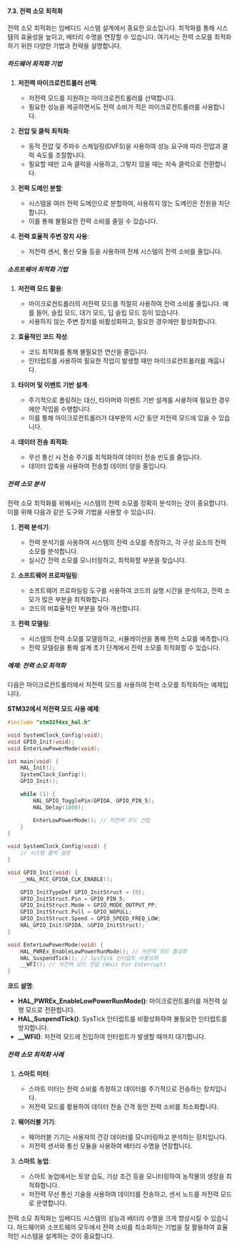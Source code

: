 #### 7.3. 전력 소모 최적화

전력 소모 최적화는 임베디드 시스템 설계에서 중요한 요소입니다. 최적화를 통해 시스템의 효율성을 높이고, 배터리 수명을 연장할 수 있습니다. 여기서는 전력 소모를 최적화하기 위한 다양한 기법과 전략을 설명합니다.

##### 하드웨어 최적화 기법

1. **저전력 마이크로컨트롤러 선택**:
   - 저전력 모드를 지원하는 마이크로컨트롤러를 선택합니다.
   - 필요한 성능을 제공하면서도 전력 소비가 적은 마이크로컨트롤러를 사용합니다.

2. **전압 및 클럭 최적화**:
   - 동적 전압 및 주파수 스케일링(DVFS)을 사용하여 성능 요구에 따라 전압과 클럭 속도를 조절합니다.
   - 필요할 때만 고속 클럭을 사용하고, 그렇지 않을 때는 저속 클럭으로 전환합니다.

3. **전력 도메인 분할**:
   - 시스템을 여러 전력 도메인으로 분할하여, 사용하지 않는 도메인은 전원을 차단합니다.
   - 이를 통해 불필요한 전력 소비를 줄일 수 있습니다.

4. **전력 효율적 주변 장치 사용**:
   - 저전력 센서, 통신 모듈 등을 사용하여 전체 시스템의 전력 소비를 줄입니다.

##### 소프트웨어 최적화 기법

1. **저전력 모드 활용**:
   - 마이크로컨트롤러의 저전력 모드를 적절히 사용하여 전력 소비를 줄입니다. 예를 들어, 슬립 모드, 대기 모드, 딥 슬립 모드 등이 있습니다.
   - 사용하지 않는 주변 장치를 비활성화하고, 필요한 경우에만 활성화합니다.

2. **효율적인 코드 작성**:
   - 코드 최적화를 통해 불필요한 연산을 줄입니다.
   - 인터럽트를 사용하여 필요한 작업이 발생할 때만 마이크로컨트롤러를 깨웁니다.

3. **타이머 및 이벤트 기반 설계**:
   - 주기적으로 폴링하는 대신, 타이머와 이벤트 기반 설계를 사용하여 필요한 경우에만 작업을 수행합니다.
   - 이를 통해 마이크로컨트롤러가 대부분의 시간 동안 저전력 모드에 있을 수 있습니다.

4. **데이터 전송 최적화**:
   - 무선 통신 시 전송 주기를 최적화하여 데이터 전송 빈도를 줄입니다.
   - 데이터 압축을 사용하여 전송할 데이터 양을 줄입니다.

##### 전력 소모 분석

전력 소모 최적화를 위해서는 시스템의 전력 소모를 정확히 분석하는 것이 중요합니다. 이를 위해 다음과 같은 도구와 기법을 사용할 수 있습니다.

1. **전력 분석기**:
   - 전력 분석기를 사용하여 시스템의 전력 소모를 측정하고, 각 구성 요소의 전력 소모를 분석합니다.
   - 실시간 전력 소모를 모니터링하고, 최적화할 부분을 찾습니다.

2. **소프트웨어 프로파일링**:
   - 소프트웨어 프로파일링 도구를 사용하여 코드의 실행 시간을 분석하고, 전력 소모가 많은 부분을 최적화합니다.
   - 코드의 비효율적인 부분을 찾아 개선합니다.

3. **전력 모델링**:
   - 시스템의 전력 소모를 모델링하고, 시뮬레이션을 통해 전력 소모를 예측합니다.
   - 전력 모델링을 통해 설계 초기 단계에서 전력 소모를 최적화할 수 있습니다.

##### 예제: 전력 소모 최적화

다음은 마이크로컨트롤러에서 저전력 모드를 사용하여 전력 소모를 최적화하는 예제입니다.

**STM32에서 저전력 모드 사용 예제**:
```c
#include "stm32f4xx_hal.h"

void SystemClock_Config(void);
void GPIO_Init(void);
void EnterLowPowerMode(void);

int main(void) {
    HAL_Init();
    SystemClock_Config();
    GPIO_Init();

    while (1) {
        HAL_GPIO_TogglePin(GPIOA, GPIO_PIN_5);
        HAL_Delay(1000);

        EnterLowPowerMode(); // 저전력 모드 진입
    }
}

void SystemClock_Config(void) {
    // 시스템 클럭 설정
}

void GPIO_Init(void) {
    __HAL_RCC_GPIOA_CLK_ENABLE();

    GPIO_InitTypeDef GPIO_InitStruct = {0};
    GPIO_InitStruct.Pin = GPIO_PIN_5;
    GPIO_InitStruct.Mode = GPIO_MODE_OUTPUT_PP;
    GPIO_InitStruct.Pull = GPIO_NOPULL;
    GPIO_InitStruct.Speed = GPIO_SPEED_FREQ_LOW;
    HAL_GPIO_Init(GPIOA, &GPIO_InitStruct);
}

void EnterLowPowerMode(void) {
    HAL_PWREx_EnableLowPowerRunMode(); // 저전력 모드 활성화
    HAL_SuspendTick(); // SysTick 인터럽트 비활성화
    __WFI(); // 저전력 모드 진입 (Wait For Interrupt)
}
```

**코드 설명**:
- **HAL_PWREx_EnableLowPowerRunMode()**: 마이크로컨트롤러를 저전력 실행 모드로 전환합니다.
- **HAL_SuspendTick()**: SysTick 인터럽트를 비활성화하여 불필요한 인터럽트를 방지합니다.
- **__WFI()**: 저전력 모드에 진입하여 인터럽트가 발생할 때까지 대기합니다.

##### 전력 소모 최적화 사례

1. **스마트 미터**:
   - 스마트 미터는 전력 소비를 측정하고 데이터를 주기적으로 전송하는 장치입니다.
   - 저전력 모드를 활용하여 데이터 전송 간격 동안 전력 소비를 최소화합니다.

2. **웨어러블 기기**:
   - 웨어러블 기기는 사용자의 건강 데이터를 모니터링하고 분석하는 장치입니다.
   - 저전력 센서와 통신 모듈을 사용하여 배터리 수명을 연장합니다.

3. **스마트 농업**:
   - 스마트 농업에서는 토양 습도, 기상 조건 등을 모니터링하여 농작물의 생장을 최적화합니다.
   - 저전력 무선 통신 기술을 사용하여 데이터를 전송하고, 센서 노드를 저전력 모드로 운영합니다.

전력 소모 최적화는 임베디드 시스템의 성능과 배터리 수명을 크게 향상시킬 수 있습니다. 하드웨어와 소프트웨어 모두에서 전력 소비를 최소화하는 기법을 잘 활용하여 효율적인 시스템을 설계하는 것이 중요합니다.
